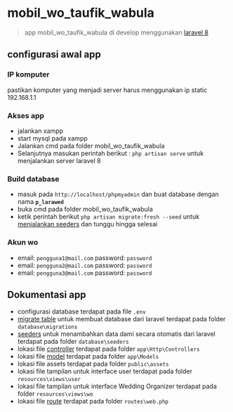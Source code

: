 # mobil_wo_taufik_wabula
>app mobil_wo_taufik_wabula di develop menggunakan [laravel 8](https://laravel.com/docs/8.x)

## configurasi awal app
### IP komputer
pastikan komputer yang menjadi server harus menggunakan ip static 192.168.1.1

### Akses app
+ jalankan xampp
+ start mysql pada xampp
+ Jalankan cmd pada folder mobil_wo_taufik_wabula
+ Selanjutnya masukan perintah berikut : ```php artisan serve``` untuk menjalankan server laravel 8

### Build database
+ masuk pada ```http://localhost/phpmyadmin``` dan buat database dengan nama **```p_larawed```**
+ buka cmd pada folder mobil_wo_taufik_wabula
+ ketik perintah berikut ```php artisan migrate:fresh --seed``` untuk [menjalankan seeders](https://laravel.com/docs/8.x/seeding#running-seeders) dan tunggu hingga selesai

### Akun wo
+ email: ```pengguna1@mail.com``` password: ```password```
+ email: ```pengguna2@mail.com``` password: ```password```
+ email: ```pengguna3@mail.com``` password: ```password```

## Dokumentasi app
+ configurasi database terdapat pada file ```.env```
+ [migrate table](https://laravel.com/docs/8.x/migrations#tables) untuk membuat database dari laravel terdapat pada folder ```database\migrations```
+ [seeders](https://laravel.com/docs/8.x/seeding#writing-seeders) untuk menambahkan data dami secara otomatis dari laravel terdapat pada folder ```database\seeders```
+ lokasi file [controller](https://laravel.com/docs/8.x/controllers) terdapat pada folder ```app\Http\Controllers```
+ lokasi file [model](https://laravel.com/docs/8.x/eloquent) terdapat pada folder ```app\Models```
+ lokasi file assets terdapat pada folder ```public\assets```
+ lokasi file tampilan untuk interface user terdapat pada folder ```resources\views\user```
+ lokasi file tampilan untuk interface Wedding Organizer terdapat pada folder ```resources\views\wo```
+ lokasi file [route](https://laravel.com/docs/8.x/routing) terdapat pada folder ```routes\web.php```
